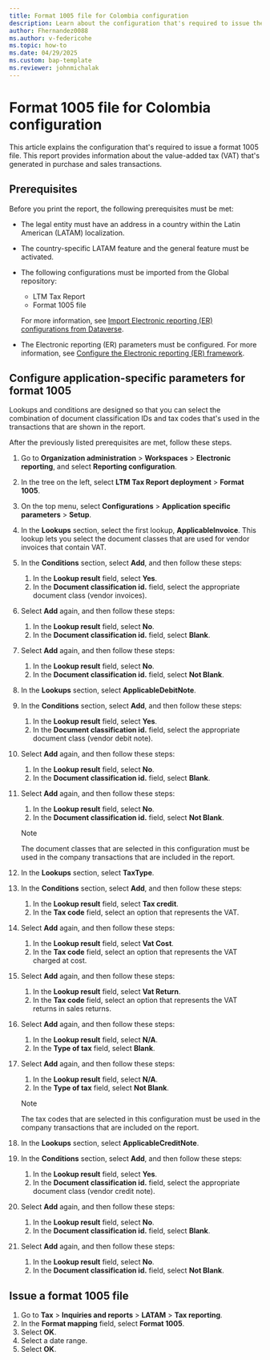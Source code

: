 ```yaml
---
title: Format 1005 file for Colombia configuration
description: Learn about the configuration that's required to issue the format 1005 file for Colombia, including an outline on configuring application-specific parameters.
author: Fhernandez0088
ms.author: v-federicohe
ms.topic: how-to
ms.date: 04/29/2025 
ms.custom: bap-template
ms.reviewer: johnmichalak
---
```


# Format 1005 file for Colombia configuration

This article explains the configuration that's required to issue a format 1005 file. This report provides information about the value-added tax (VAT) that's generated in purchase and sales transactions.

## Prerequisites

Before you print the report, the following prerequisites must be met:

- The legal entity must have an address in a country within the Latin American (LATAM) localization.
- The country-specific LATAM feature and the general feature must be activated.
- The following configurations must be imported from the Global repository:

    - LTM Tax Report
    - Format 1005 file

    For more information, see [Import Electronic reporting (ER) configurations from Dataverse](../global/workspace/gsw-import-er-config-dataverse.md).

- The Electronic reporting (ER) parameters must be configured. For more information, see [Configure the Electronic reporting (ER) framework](../../../fin-ops-core/dev-itpro/analytics/electronic-reporting-er-configure-parameters.md).

## Configure application-specific parameters for format 1005

Lookups and conditions are designed so that you can select the combination of document classification IDs and tax codes that's used in the transactions that are shown in the report.

After the previously listed prerequisites are met, follow these steps.

1. Go to **Organization administration** \> **Workspaces** \> **Electronic reporting**, and select **Reporting configuration**.
2. In the tree on the left, select **LTM Tax Report deployment** \> **Format 1005**.
3. On the top menu, select **Configurations** \> **Application specific parameters** \> **Setup**.
4. In the **Lookups** section, select the first lookup, **ApplicableInvoice**. This lookup lets you select the document classes that are used for vendor invoices that contain VAT.
5. In the **Conditions** section, select **Add**, and then follow these steps:

    1. In the **Lookup result** field, select **Yes**.
    2. In the **Document classification id.** field, select the appropriate document class (vendor invoices).

6. Select **Add** again, and then follow these steps:

    1. In the **Lookup result** field, select **No**.
    2. In the **Document classification id.** field, select **Blank**.

7. Select **Add** again, and then follow these steps:

    1. In the **Lookup result** field, select **No**.
    2. In the **Document classification id.** field, select **Not Blank**.

8. In the **Lookups** section, select **ApplicableDebitNote**.
9. In the **Conditions** section, select **Add**, and then follow these steps:

    1. In the **Lookup result** field, select **Yes**.
    2. In the **Document classification id.** field, select the appropriate document class (vendor debit note).

10. Select **Add** again, and then follow these steps:

    1. In the **Lookup result** field, select **No**.
    2. In the **Document classification id.** field, select **Blank**.

11. Select **Add** again, and then follow these steps:

    1. In the **Lookup result** field, select **No**.
    2. In the **Document classification id.** field, select **Not Blank**.

    > [!NOTE]
    > The document classes that are selected in this configuration must be used in the company transactions that are included in the report.

12. In the **Lookups** section, select **TaxType**.
13. In the **Conditions** section, select **Add**, and then follow these steps:

    1. In the **Lookup result** field, select **Tax credit**.
    2. In the **Tax code** field, select an option that represents the VAT.

14. Select **Add** again, and then follow these steps:

    1. In the **Lookup result** field, select **Vat Cost**.
    2. In the **Tax code** field, select an option that represents the VAT charged at cost.

14. Select **Add** again, and then follow these steps:

    1. In the **Lookup result** field, select **Vat Return**.
    2. In the **Tax code** field, select an option that represents the VAT returns in sales returns.

15. Select **Add** again, and then follow these steps:

    1. In the **Lookup result** field, select **N/A**.
    2. In the **Type of tax** field, select **Blank**.

16. Select **Add** again, and then follow these steps:

    1. In the **Lookup result** field, select **N/A**.
    2. In the **Type of tax** field, select **Not Blank**.

    > [!NOTE]
    > The tax codes that are selected in this configuration must be used in the company transactions that are included on the report.

17. In the **Lookups** section, select **ApplicableCreditNote**.
18. In the **Conditions** section, select **Add**, and then follow these steps:

    1. In the **Lookup result** field, select **Yes**.
    2. In the **Document classification id.** field, select the appropriate document class (vendor credit note).

19. Select **Add** again, and then follow these steps:

    1. In the **Lookup result** field, select **No**.
    2. In the **Document classification id.** field, select **Blank**.

20. Select **Add** again, and then follow these steps:

    1. In the **Lookup result** field, select **No**.
    2. In the **Document classification id.** field, select **Not Blank**.

## Issue a format 1005 file

1. Go to **Tax** \> **Inquiries and reports** \> **LATAM** \> **Tax reporting**.
2. In the **Format mapping** field, select **Format 1005**.
3. Select **OK**.
4. Select a date range.
5. Select **OK**.
